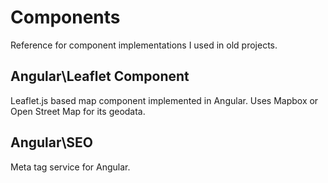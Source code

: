 # Components
Reference for component implementations I used in old projects.


## Angular\Leaflet Component
Leaflet.js based map component implemented in Angular. Uses Mapbox or Open Street Map for its geodata.

## Angular\SEO
Meta tag service for Angular.

